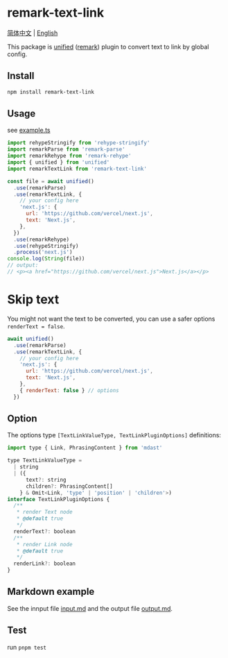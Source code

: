 # remark-text-link

[简体中文](/README-zh.md) | [English](/README.md)

This package is [unified][] ([remark][]) plugin to convert text to link by global config.

## Install

```sh
npm install remark-text-link
```

## Usage

see [example.ts](/example.ts)

```js
import rehypeStringify from 'rehype-stringify'
import remarkParse from 'remark-parse'
import remarkRehype from 'remark-rehype'
import { unified } from 'unified'
import remarkTextLink from 'remark-text-link'

const file = await unified()
  .use(remarkParse)
  .use(remarkTextLink, {
    // your config here
    'next.js': {
      url: 'https://github.com/vercel/next.js',
      text: 'Next.js',
    },
  })
  .use(remarkRehype)
  .use(rehypeStringify)
  .process('next.js')
console.log(String(file))
// output:
// <p><a href="https://github.com/vercel/next.js">Next.js</a></p>
```

# Skip text

You might not want the text to be converted, you can use a safer options `renderText = false`.

```js
await unified()
  .use(remarkParse)
  .use(remarkTextLink, {
    // your config here
    'next.js': {
      url: 'https://github.com/vercel/next.js',
      text: 'Next.js',
    },
    { renderText: false } // options
  })
```

## Option

The options type `[TextLinkValueType, TextLinkPluginOptions]` definitions:

```js
import type { Link, PhrasingContent } from 'mdast'

type TextLinkValueType =
  | string
  | ({
      text?: string
      children?: PhrasingContent[]
    } & Omit<Link, 'type' | 'position' | 'children'>)
interface TextLinkPluginOptions {
  /**
   * render Text node
   * @default true
   */
  renderText?: boolean
  /**
   * render Link node
   * @default true
   */
  renderLink?: boolean
}
```

## Markdown example

See the innput file [input.md](/test/input.md) and the output file [output.md](/test/output.md).

## Test

run `pnpm test`

<!-- Definitions -->

[unified]: https://github.com/unifiedjs/unified
[remark]: https://github.com/remarkjs/remark
